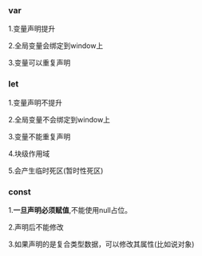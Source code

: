 ### var

1.变量声明提升

2.全局变量会绑定到window上

3.变量可以重复声明



### let

1.变量声明不提升

2.全局变量不会绑定到window上

3.变量不能重复声明

4.块级作用域

5.会产生临时死区(暂时性死区)





### const

1.**一旦声明必须赋值**,不能使用null占位。

2.声明后不能修改　

3.如果声明的是复合类型数据，可以修改其属性(比如说对象)